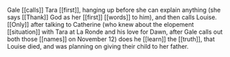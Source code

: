 
Gale [[calls]] Tara [[first]], hanging up before she can explain anything (she says [[Thank]] God as her [[first]] [[words]] to him), and then calls Louise. [[Only]] after talking to Catherine (who knew about the elopement [[situation]] with Tara at La Ronde and his love for Dawn, after Gale calls out both those [[names]] on November 12) does he [[learn]] the [[truth]], that Louise died, and was planning on giving their child to her father.

  